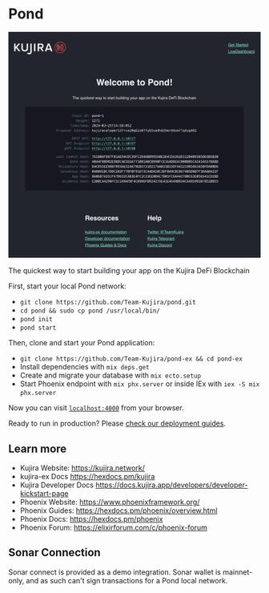 # Pond

![screenshot](https://github.com/Team-Kujira/pond-ex/blob/main/priv/static/images/screenshot.png?raw=true)

The quickest way to start building your app on the Kujira DeFi Blockchain

First, start your local Pond network:

- `git clone https://github.com/Team-Kujira/pond.git`
- `cd pond && sudo cp pond /usr/local/bin/`
- `pond init`
- `pond start`

Then, clone and start your Pond application:

- `git clone https://github.com/Team-Kujira/pond-ex && cd pond-ex`
- Install dependencies with `mix deps.get`
- Create and migrate your database with `mix ecto.setup`
- Start Phoenix endpoint with `mix phx.server` or inside IEx with `iex -S mix phx.server`

Now you can visit [`localhost:4000`](http://localhost:4000) from your browser.

Ready to run in production? Please [check our deployment guides](https://hexdocs.pm/phoenix/deployment.html).

## Learn more

- Kujira Website: https://kujira.network/
- kujira-ex Docs https://hexdocs.pm/kujira
- Kujira Developer Docs https://docs.kujira.app/developers/developer-kickstart-page
- Phoenix Website: https://www.phoenixframework.org/
- Phoenix Guides: https://hexdocs.pm/phoenix/overview.html
- Phoenix Docs: https://hexdocs.pm/phoenix
- Phoenix Forum: https://elixirforum.com/c/phoenix-forum

## Sonar Connection

Sonar connect is provided as a demo integration. Sonar wallet is mainnet-only, and as such can't sign transactions for a Pond local network.
